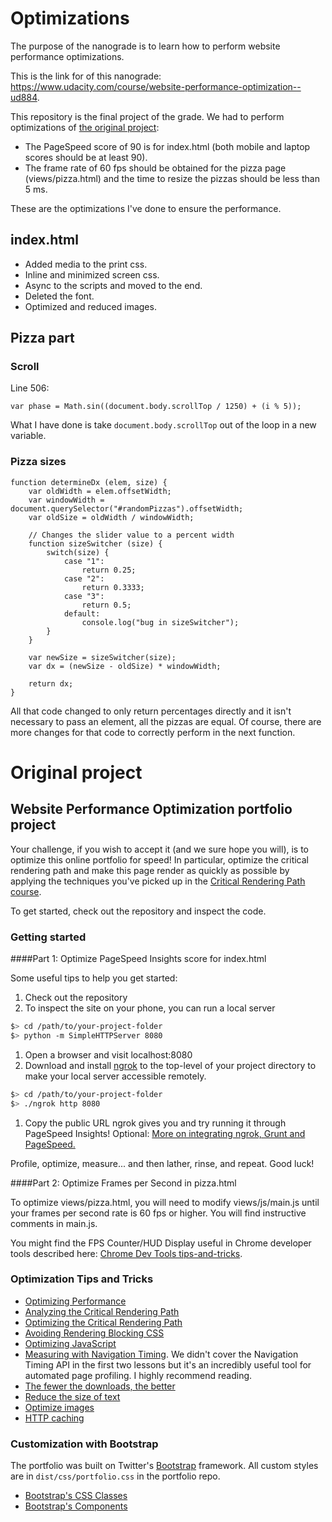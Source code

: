 # Optimizations

The purpose of the nanograde is to learn how to perform website performance optimizations.

This is the link for of this nanograde: https://www.udacity.com/course/website-performance-optimization--ud884.

This repository is the final project of the grade. We had to perform optimizations of [the original project](https://github.com/udacity/frontend-nanodegree-mobile-portfolio):
* The PageSpeed score of 90 is for index.html (both mobile and laptop scores should be at least 90).
* The frame rate of 60 fps should be obtained for the pizza page (views/pizza.html) and the time to resize the pizzas should be less than 5 ms.

These are the optimizations I've done to ensure the performance.

## index.html

* Added media to the print css.
* Inline and minimized screen css.
* Async to the scripts and moved to the end.
* Deleted the font.
* Optimized and reduced images.

## Pizza part

### Scroll

Line 506:
```
var phase = Math.sin((document.body.scrollTop / 1250) + (i % 5));
```

What I have done is take ```document.body.scrollTop``` out of the loop in a new variable.

### Pizza sizes

```
function determineDx (elem, size) {
    var oldWidth = elem.offsetWidth;
    var windowWidth = document.querySelector("#randomPizzas").offsetWidth;
    var oldSize = oldWidth / windowWidth;

    // Changes the slider value to a percent width
    function sizeSwitcher (size) {
        switch(size) {
            case "1":
                return 0.25;
            case "2":
                return 0.3333;
            case "3":
                return 0.5;
            default:
                console.log("bug in sizeSwitcher");
        }
    }

    var newSize = sizeSwitcher(size);
    var dx = (newSize - oldSize) * windowWidth;

    return dx;
}
```

All that code changed to only return percentages directly and it isn't necessary to pass an element, all the pizzas are equal. Of course, there are more changes for that code to correctly perform in the next function.

# Original project

## Website Performance Optimization portfolio project

Your challenge, if you wish to accept it (and we sure hope you will), is to optimize this online portfolio for speed! In particular, optimize the critical rendering path and make this page render as quickly as possible by applying the techniques you've picked up in the [Critical Rendering Path course](https://www.udacity.com/course/ud884).

To get started, check out the repository and inspect the code.

### Getting started

####Part 1: Optimize PageSpeed Insights score for index.html

Some useful tips to help you get started:

1. Check out the repository
1. To inspect the site on your phone, you can run a local server

  ```bash
  $> cd /path/to/your-project-folder
  $> python -m SimpleHTTPServer 8080
  ```

1. Open a browser and visit localhost:8080
1. Download and install [ngrok](https://ngrok.com/) to the top-level of your project directory to make your local server accessible remotely.

  ``` bash
  $> cd /path/to/your-project-folder
  $> ./ngrok http 8080
  ```

1. Copy the public URL ngrok gives you and try running it through PageSpeed Insights! Optional: [More on integrating ngrok, Grunt and PageSpeed.](http://www.jamescryer.com/2014/06/12/grunt-pagespeed-and-ngrok-locally-testing/)

Profile, optimize, measure... and then lather, rinse, and repeat. Good luck!

####Part 2: Optimize Frames per Second in pizza.html

To optimize views/pizza.html, you will need to modify views/js/main.js until your frames per second rate is 60 fps or higher. You will find instructive comments in main.js. 

You might find the FPS Counter/HUD Display useful in Chrome developer tools described here: [Chrome Dev Tools tips-and-tricks](https://developer.chrome.com/devtools/docs/tips-and-tricks).

### Optimization Tips and Tricks
* [Optimizing Performance](https://developers.google.com/web/fundamentals/performance/ "web performance")
* [Analyzing the Critical Rendering Path](https://developers.google.com/web/fundamentals/performance/critical-rendering-path/analyzing-crp.html "analyzing crp")
* [Optimizing the Critical Rendering Path](https://developers.google.com/web/fundamentals/performance/critical-rendering-path/optimizing-critical-rendering-path.html "optimize the crp!")
* [Avoiding Rendering Blocking CSS](https://developers.google.com/web/fundamentals/performance/critical-rendering-path/render-blocking-css.html "render blocking css")
* [Optimizing JavaScript](https://developers.google.com/web/fundamentals/performance/critical-rendering-path/adding-interactivity-with-javascript.html "javascript")
* [Measuring with Navigation Timing](https://developers.google.com/web/fundamentals/performance/critical-rendering-path/measure-crp.html "nav timing api"). We didn't cover the Navigation Timing API in the first two lessons but it's an incredibly useful tool for automated page profiling. I highly recommend reading.
* <a href="https://developers.google.com/web/fundamentals/performance/optimizing-content-efficiency/eliminate-downloads.html">The fewer the downloads, the better</a>
* <a href="https://developers.google.com/web/fundamentals/performance/optimizing-content-efficiency/optimize-encoding-and-transfer.html">Reduce the size of text</a>
* <a href="https://developers.google.com/web/fundamentals/performance/optimizing-content-efficiency/image-optimization.html">Optimize images</a>
* <a href="https://developers.google.com/web/fundamentals/performance/optimizing-content-efficiency/http-caching.html">HTTP caching</a>

### Customization with Bootstrap
The portfolio was built on Twitter's <a href="http://getbootstrap.com/">Bootstrap</a> framework. All custom styles are in `dist/css/portfolio.css` in the portfolio repo.

* <a href="http://getbootstrap.com/css/">Bootstrap's CSS Classes</a>
* <a href="http://getbootstrap.com/components/">Bootstrap's Components</a>
